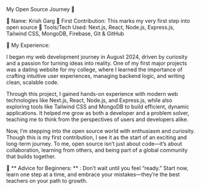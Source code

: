My Open Source Journey 🚀

👤 Name: Krish Garg
📅 First Contribution: This marks my very first step into open source
🔧 Tools/Tech Used: Next.js, React, Node.js, Express.js, Tailwind CSS, MongoDB, Firebase, Git & GitHub

🌟 My Experience:

I began my web development journey in August 2024, driven by curiosity and a passion for turning ideas into reality. One of my first major projects was a dating website for my college, where I learned the importance of crafting intuitive user experiences, managing backend logic, and writing clean, scalable code.

Through this project, I gained hands-on experience with modern web technologies like Next.js, React, Node.js, and Express.js, while also exploring tools like Tailwind CSS and MongoDB to build efficient, dynamic applications. It helped me grow as both a developer and a problem solver, teaching me to think from the perspectives of users and developers alike.

Now, I’m stepping into the open source world with enthusiasm and curiosity. Though this is my first contribution, I see it as the start of an exciting and long-term journey. To me, open source isn’t just about code—it’s about collaboration, learning from others, and being part of a global community that builds together.

📌 ** Advice for Beginners: ** :
Don’t wait until you feel “ready.” Start now, learn one step at a time, and embrace your mistakes—they’re the best teachers on your path to growth.
